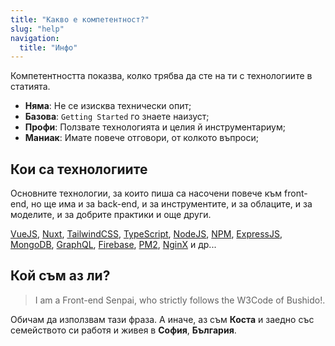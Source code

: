 ```yaml
---
title: "Какво е компетентност?"
slug: "help"
navigation:
  title: "Инфо"
---
```


Компетентността показва, колко трябва да сте на ти с технологиите в статията.

- **Няма**: Не се изисква технически опит;
- **Базова**: `Getting Started` го знаете наизуст;
- **Профи**: Ползвате технологията и целия й инструментариум;
- **Маниак**: Имате повече отговори, от колкото въпроси;

## Кои са технологиите

Основните технологии, за които пиша са насочени повече към front-end, но щe има и за back-end, и за инструментите, и за облаците, и за моделите, и за добрите практики и още други.

[VueJS](https://vuejs.org/), [Nuxt](https://nuxt.com), [TailwindCSS](https://tailwindcss.com/), [TypeScript](https://www.typescriptlang.org/), [NodeJS](https://nodejs.org/), [NPM](https://www.npmjs.com/), [ExpressJS](https://expressjs.com/), [MongoDB](https://www.mongodb.com/), [GraphQL](https://graphql.org/), [Firebase](https://firebase.google.com/), [PM2](https://pm2.keymetrics.io/), [NginX](https://www.nginx.com/) и др...

## Кой съм аз ли?

>I am a Front-end Senpai, who strictly follows the W3Code of Bushido!.

Обичам да използвам тази фраза. А иначе, аз съм **Коста** и заедно със семейството си работя и живея в **София**, **България**.